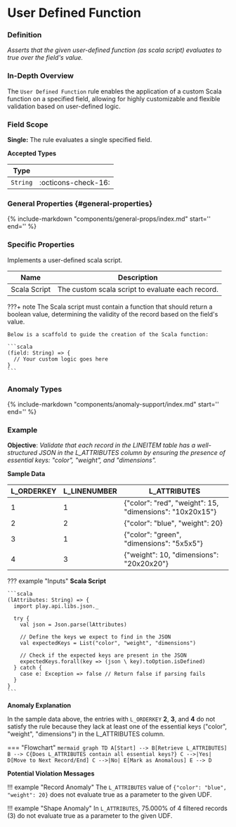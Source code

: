 # User Defined Function

### Definition

*Asserts that the given user-defined function (as scala script) evaluates to true over the field's value.*

### In-Depth Overview

The `User Defined Function` rule enables the application of a custom Scala function on a specified field, allowing for highly customizable and flexible validation based on user-defined logic.

### Field Scope

**Single:** The rule evaluates a single specified field.

**Accepted Types**

| Type        |                          |
|-------------|--------------------------|
| `String`    | <div style="text-align:center">:octicons-check-16:</div> |

### General Properties {#general-properties}

{%
    include-markdown "components/general-props/index.md"
    start='<!-- all-props--start -->'
    end='<!-- all-props--end -->'
%}

### Specific Properties

Implements a user-defined scala script.

| Name                 | Description                              |
|----------------------|------------------------------------------|
| <div class="text-primary">Scala Script</div> | The custom scala script to evaluate each record. |

???+ note
    The Scala script must contain a function that should return a boolean value, determining the validity of the record based on the field's value.

    Below is a scaffold to guide the creation of the Scala function:

    ```scala
    (field: String) => {
      // Your custom logic goes here
    }
    ```

### Anomaly Types

{%
    include-markdown "components/anomaly-support/index.md"
    start='<!-- all-types--start -->'
    end='<!-- all-types--end -->'
%}

### Example

**Objective**: *Validate that each record in the LINEITEM table has a well-structured JSON in the L_ATTRIBUTES column by ensuring the presence of essential keys: "color", "weight", and "dimensions".*

**Sample Data**

| L_ORDERKEY | L_LINENUMBER | L_ATTRIBUTES |
|------------|--------------|--------------|
| 1          | 1            | {"color": "red", "weight": 15, "dimensions": "10x20x15"} |
| 2          | 2            | <span class="text-negative">{"color": "blue", "weight": 20}</span> |
| 3          | 1            | <span class="text-negative">{"color": "green", "dimensions": "5x5x5"}</span> |
| 4          | 3            | <span class="text-negative">{"weight": 10, "dimensions": "20x20x20"}</span> |

??? example "Inputs"
    **Scala Script**

    ```scala
    (lAttributes: String) => {
      import play.api.libs.json._

      try {
        val json = Json.parse(lAttributes)
        
        // Define the keys we expect to find in the JSON
        val expectedKeys = List("color", "weight", "dimensions")
        
        // Check if the expected keys are present in the JSON
        expectedKeys.forall(key => (json \ key).toOption.isDefined)
      } catch {
        case e: Exception => false // Return false if parsing fails
      }
    }
    ```

**Anomaly Explanation**

In the sample data above, the entries with `L_ORDERKEY` **2**, **3**, and **4** do not satisfy the rule because they lack at least one of the essential keys ("color", "weight", "dimensions") in the L_ATTRIBUTES column.

=== "Flowchart"
    ```mermaid
    graph TD
    A[Start] --> B[Retrieve L_ATTRIBUTES]
    B --> C{Does L_ATTRIBUTES contain all essential keys?}
    C -->|Yes| D[Move to Next Record/End]
    C -->|No| E[Mark as Anomalous]
    E --> D
    ```

**Potential Violation Messages**

!!! example "Record Anomaly"
    The `L_ATTRIBUTES` value of `{"color": "blue", "weight": 20}` does not evaluate true as a parameter to the given UDF.

!!! example "Shape Anomaly"
    In `L_ATTRIBUTES`, 75.000% of 4 filtered records (3) do not evaluate true as a parameter to the given UDF.
